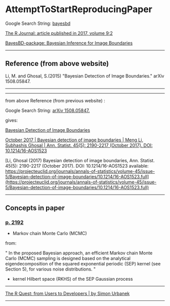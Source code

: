 # AttemptToStartReproducingPaper

Google Search String: [bayesbd](https://www.google.com/search?q=bayesbd&oq=bayesbd&gs_lcrp=EgZjaHJvbWUyBggAEEUYOTIJCAEQABgKGIAEMgcIAhAAGIAEMgwIAxAAGBQYhwIYgAQyBwgEEAAYgAQyCQgFEC4YChiABDIHCAYQABiABDIHCAcQABiABDIJCAgQABgKGIAEMgkICRAAGAoYgATSAQgyMzEyajBqN6gCALACAA&sourceid=chrome&ie=UTF-8)

[The R Journal: article published in 2017, volume 9:2](https://journal.r-project.org/archive/2017/RJ-2017-052/index.html)

[BayesBD-package: Bayesian Inference for Image Boundaries](https://www.rdocumentation.org/packages/BayesBD/versions/1.2/topics/BayesBD-package)

____

## Reference (from above website)

Li, M. and Ghosal, S.(2015) "Bayesian Detection of Image Boundaries." arXiv 1508.05847.

____
____

from above Reference (from previous website) :

Google Search String: [arXiv 1508.05847.](https://www.google.com/search?q=arXiv+1508.05847.&oq=arXiv+1508.05847.&gs_lcrp=EgZjaHJvbWUyBggAEEUYOdIBBzQwOWowajeoAgCwAgA&sourceid=chrome&ie=UTF-8)

gives:

[Bayesian Detection of Image Boundaries](https://arxiv.org/abs/1508.05847)

[October 2017 | Bayesian detection of image boundaries | Meng Li, Subhashis Ghosal | Ann. Statist. 45(5): 2190-2217 (October 2017). DOI: 10.1214/16-AOS1523](https://projecteuclid.org/journals/annals-of-statistics/volume-45/issue-5/Bayesian-detection-of-image-boundaries/10.1214/16-AOS1523.full)

[Li, Ghosal (2017) Bayesian detection of image boundaries, Ann. Statist. 45(5): 2190-2217 (October 2017). DOI: 10.1214/16-AOS1523 available: https://projecteuclid.org/journals/annals-of-statistics/volume-45/issue-5/Bayesian-detection-of-image-boundaries/10.1214/16-AOS1523.full](https://projecteuclid.org/journals/annals-of-statistics/volume-45/issue-5/Bayesian-detection-of-image-boundaries/10.1214/16-AOS1523.full)

____

## Concepts in paper

### [p. 2192](https://projecteuclid.org/journals/annals-of-statistics/volume-45/issue-5/Bayesian-detection-of-image-boundaries/10.1214/16-AOS1523.full)

- Markov chain Monte Carlo (MCMC)

from:

"
In the proposed Bayesian
approach, an efficient Markov chain Monte Carlo (MCMC) sampling is designed
based on the analytical eigendecomposition of the squared exponential periodic
(SEP) kernel (see Section 5), for various noise distributions.
"

- kernel Hilbert space (RKHS) of the SEP Gaussian process

____

[The R Quest: from Users to Developers | by Simon Urbanek](https://journal.r-project.org/archive/2021/RJ-2021-111/RJ-2021-111.pdf)

____
